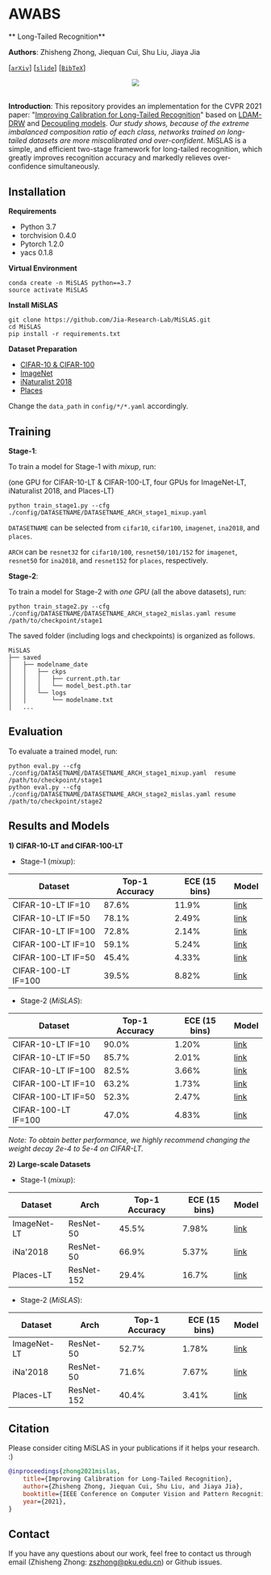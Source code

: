 # AWABS
** Long-Tailed Recognition**

**Authors**: Zhisheng Zhong, Jiequan Cui, Shu Liu, Jiaya Jia

[[`arXiv`](https://arxiv.org/pdf/2104.00466.pdf)] [[`slide`]](./assets/MiSLAS.pdf) [[`BibTeX`](#Citation)]

<div align="center">
  <img src="./assets/MiSLAS.PNG" style="zoom:90%;"/>
</div><br/>

**Introduction**: This repository provides an implementation for the CVPR 2021 paper: "[Improving Calibration for Long-Tailed Recognition](https://arxiv.org/pdf/2104.00466.pdf)" based on [LDAM-DRW](https://github.com/kaidic/LDAM-DRW) and [Decoupling models](https://github.com/facebookresearch/classifier-balancing). *Our study shows, because of the extreme imbalanced composition ratio of each class, networks trained on long-tailed datasets are more miscalibrated and over-confident*. MiSLAS is a simple, and efficient two-stage framework for long-tailed recognition, which greatly improves recognition accuracy and markedly relieves over-confidence simultaneously.

## Installation

**Requirements**

* Python 3.7
* torchvision 0.4.0
* Pytorch 1.2.0
* yacs 0.1.8

**Virtual Environment**
```
conda create -n MiSLAS python==3.7
source activate MiSLAS
```

**Install MiSLAS**
```
git clone https://github.com/Jia-Research-Lab/MiSLAS.git
cd MiSLAS
pip install -r requirements.txt
```

**Dataset Preparation**
* [CIFAR-10 & CIFAR-100](https://www.cs.toronto.edu/~kriz/cifar.html)
* [ImageNet](http://image-net.org/index)
* [iNaturalist 2018](https://github.com/visipedia/inat_comp/tree/master/2018)
* [Places](http://places2.csail.mit.edu/download.html)

Change the `data_path` in `config/*/*.yaml` accordingly.

## Training

**Stage-1**:

To train a model for Stage-1 with *mixup*, run:

(one GPU for CIFAR-10-LT & CIFAR-100-LT, four GPUs for ImageNet-LT, iNaturalist 2018, and Places-LT)

```
python train_stage1.py --cfg ./config/DATASETNAME/DATASETNAME_ARCH_stage1_mixup.yaml
```

`DATASETNAME` can be selected from `cifar10`,  `cifar100`, `imagenet`, `ina2018`, and `places`.

`ARCH` can be `resnet32` for `cifar10/100`, `resnet50/101/152` for `imagenet`, `resnet50` for `ina2018`, and `resnet152` for `places`, respectively.

**Stage-2**:

To train a model for Stage-2 with *one GPU* (all the above datasets), run:

```
python train_stage2.py --cfg ./config/DATASETNAME/DATASETNAME_ARCH_stage2_mislas.yaml resume /path/to/checkpoint/stage1
```

The saved folder (including logs and checkpoints) is organized as follows.
```
MiSLAS
├── saved
│   ├── modelname_date
│   │   ├── ckps
│   │   │   ├── current.pth.tar
│   │   │   └── model_best.pth.tar
│   │   └── logs
│   │       └── modelname.txt
│   ...   
```
## Evaluation

To evaluate a trained model, run:

```
python eval.py --cfg ./config/DATASETNAME/DATASETNAME_ARCH_stage1_mixup.yaml  resume /path/to/checkpoint/stage1
python eval.py --cfg ./config/DATASETNAME/DATASETNAME_ARCH_stage2_mislas.yaml resume /path/to/checkpoint/stage2
```

## Results and Models

**1) CIFAR-10-LT and CIFAR-100-LT**

* Stage-1 (*mixup*):

| Dataset              | Top-1 Accuracy | ECE (15 bins) | Model |
| -------------------- | -------------- | ------------- | ----- |
| CIFAR-10-LT   IF=10  | 87.6%          | 11.9%         | [link](https://drive.google.com/file/d/1dV1hchsIR5kTSqSOhdEs6nnXApcH5wEG/view?usp=sharing)  |
| CIFAR-10-LT   IF=50  | 78.1%          | 2.49%         | [link](https://drive.google.com/file/d/1LoczjQRK20u_HpFMLmzeT0pVCp3V-gyf/view?usp=sharing)  |
| CIFAR-10-LT   IF=100 | 72.8%          | 2.14%         | [link](https://drive.google.com/file/d/1TFetlV4MT4zjKEAPKcZuzmY2Dgtcqmsd/view?usp=sharing)  |
| CIFAR-100-LT IF=10   | 59.1%          | 5.24%         | [link](https://drive.google.com/file/d/1BmLjPReBoH6LJwl5x8_zSPnm1f6N_Cp0/view?usp=sharing)  |
| CIFAR-100-LT IF=50   | 45.4%          | 4.33%         | [link](https://drive.google.com/file/d/1l0LfZozJxWgzKp2IgM9mSpfwjTsIC-Mg/view?usp=sharing)  |
| CIFAR-100-LT IF=100  | 39.5%          | 8.82%         | [link](https://drive.google.com/file/d/15dHVdkI8J-oKkeQqyj6FtrHtIpO_TYfq/view?usp=sharing)  |

* Stage-2 (*MiSLAS*):

| Dataset              | Top-1 Accuracy | ECE (15 bins) | Model |
| -------------------- | -------------- | ------------- | ----- |
| CIFAR-10-LT   IF=10  | 90.0%          | 1.20%         | [link](https://drive.google.com/file/d/1iST8Tr2LQ8nIjTNT1CKiQ-1T-RKxAvqr/view?usp=sharing)  |
| CIFAR-10-LT   IF=50  | 85.7%          | 2.01%         | [link](https://drive.google.com/file/d/15bfA7uJsyM8eTwoptwp452kStk6FYT7v/view?usp=sharing)  |
| CIFAR-10-LT   IF=100 | 82.5%          | 3.66%         | [link](https://drive.google.com/file/d/1KOTkjTOhIP5UOhqvHGJzEqq4_kQGKSJY/view?usp=sharing)  |
| CIFAR-100-LT IF=10   | 63.2%          | 1.73%         | [link](https://drive.google.com/file/d/1N2ai-l1hsbXTp_25Hoh5BSoAmR1_0UVD/view?usp=sharing)  |
| CIFAR-100-LT IF=50   | 52.3%          | 2.47%         | [link](https://drive.google.com/file/d/1Z2nukCMTG0cMmGXzZip3zIwv2WB5cOiZ/view?usp=sharing)  |
| CIFAR-100-LT IF=100  | 47.0%          | 4.83%         | [link](https://drive.google.com/file/d/1bX3eM-hlxGvEGuHBcfNhuz6VNp32Y0IQ/view?usp=sharing)  |

*Note: To obtain better performance, we highly recommend changing the weight decay 2e-4 to 5e-4 on CIFAR-LT.*

**2) Large-scale Datasets**

* Stage-1 (*mixup*):

| Dataset     | Arch       | Top-1 Accuracy | ECE (15 bins) | Model |
| ----------- | ---------- | -------------- | ------------- | ----- |
| ImageNet-LT | ResNet-50  | 45.5%          | 7.98%         | [link](https://drive.google.com/file/d/1QKVnK7n75q465ppf7wkK4jzZvZJE_BPi/view?usp=sharing)  |
| iNa'2018    | ResNet-50  | 66.9%          | 5.37%         | [link](https://drive.google.com/file/d/1wvj-cITz8Ps1TksLHi_KoGsq9CecXcVt/view?usp=sharing)  |
| Places-LT   | ResNet-152 | 29.4%          | 16.7%         | [link](https://drive.google.com/file/d/1Tx-tY5Y8_-XuGn9ZdSxtAm0onOsKWhUH/view?usp=sharing)  |

* Stage-2 (*MiSLAS*):

| Dataset     | Arch       | Top-1 Accuracy | ECE (15 bins) | Model |
| ----------- | ---------- | -------------- | ------------- | ----- |
| ImageNet-LT | ResNet-50  | 52.7%          | 1.78%         | [link](https://drive.google.com/file/d/1ofJKlUJZQjjkoFU9MLI08UP2uBvywRgF/view?usp=sharing)  |
| iNa'2018    | ResNet-50  | 71.6%          | 7.67%         | [link](https://drive.google.com/file/d/1crOo3INxqkz8ZzKZt9pH4aYb3-ep4lo-/view?usp=sharing)  |
| Places-LT   | ResNet-152 | 40.4%          | 3.41%         | [link](https://drive.google.com/file/d/1DgL0aN3UadI3UoHU6TO7M6UD69QgvnbT/view?usp=sharing)  |

## <a name="Citation"></a>Citation

Please consider citing MiSLAS in your publications if it helps your research. :)

```bib
@inproceedings{zhong2021mislas,
    title={Improving Calibration for Long-Tailed Recognition},
    author={Zhisheng Zhong, Jiequan Cui, Shu Liu, and Jiaya Jia},
    booktitle={IEEE Conference on Computer Vision and Pattern Recognition (CVPR)},
    year={2021},
}
```

## Contact

If you have any questions about our work, feel free to contact us through email (Zhisheng Zhong: zszhong@pku.edu.cn) or Github issues.
